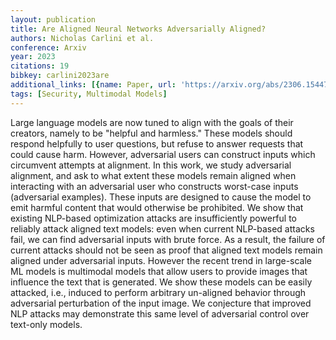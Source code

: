 ```yaml
---
layout: publication
title: Are Aligned Neural Networks Adversarially Aligned?
authors: Nicholas Carlini et al.
conference: Arxiv
year: 2023
citations: 19
bibkey: carlini2023are
additional_links: [{name: Paper, url: 'https://arxiv.org/abs/2306.15447'}]
tags: [Security, Multimodal Models]
---
```

Large language models are now tuned to align with the goals of their
creators, namely to be "helpful and harmless." These models should respond
helpfully to user questions, but refuse to answer requests that could cause
harm. However, adversarial users can construct inputs which circumvent attempts
at alignment. In this work, we study adversarial alignment, and ask to what
extent these models remain aligned when interacting with an adversarial user
who constructs worst-case inputs (adversarial examples). These inputs are
designed to cause the model to emit harmful content that would otherwise be
prohibited. We show that existing NLP-based optimization attacks are
insufficiently powerful to reliably attack aligned text models: even when
current NLP-based attacks fail, we can find adversarial inputs with brute
force. As a result, the failure of current attacks should not be seen as proof
that aligned text models remain aligned under adversarial inputs.
  However the recent trend in large-scale ML models is multimodal models that
allow users to provide images that influence the text that is generated. We
show these models can be easily attacked, i.e., induced to perform arbitrary
un-aligned behavior through adversarial perturbation of the input image. We
conjecture that improved NLP attacks may demonstrate this same level of
adversarial control over text-only models.